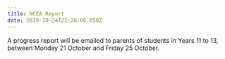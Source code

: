 ```yaml
---
title: NCEA Report
date: 2019-10-24T22:28:06.058Z
---
```

A progress report will be emailed to parents of students in Years 11 to 13, between Monday 21 October and Friday 25 October.
